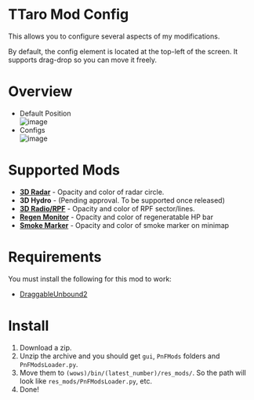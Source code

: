 # TTaro Mod Config
This allows you to configure several aspects of my modifications.

By default, the config element is located at the top-left of the screen. It supports drag-drop so you can move it freely.

# Overview
- Default Position  
![image](https://github.com/AndrewTaro/TTaroModConfig/assets/36262823/1900b8cc-8ade-4988-9f3c-5d4690534533)
- Configs  
![image](https://github.com/AndrewTaro/TTaroModConfig/assets/36262823/405fbd1c-6f8f-417c-a8d4-bb5ffc3dedcb)

# Supported Mods
- **[3D Radar](../../../ThreeDimentionalRadarPublic)** - Opacity and color of radar circle.
- **3D Hydro** - (Pending approval. To be supported once released)
- **[3D Radio/RPF](../../../ThreeDimentionalRadioPublic)** - Opacity and color of RPF sector/lines.
- **[Regen Monitor](../../../RegenMonitorPublic)** - Opacity and color of regeneratable HP bar
- **[Smoke Marker](../../../SmokeMarkerPublic)** - Opacity and color of smoke marker on minimap

# Requirements
You must install the following for this mod to work:
- [DraggableUnbound2](../../../DraggableUnbound2)

# Install
1. Download a zip.
2. Unzip the archive and you should get `gui`, `PnFMods` folders and `PnFModsLoader.py`.
3. Move them to `(wows)/bin/(latest_number)/res_mods/`. So the path will look like `res_mods/PnFModsLoader.py`, etc.
4. Done!
